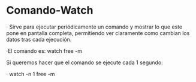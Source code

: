 # Comando-Watch

· Sirve para ejecutar periódicamente un comando y mostrar lo que este pone en pantalla completa, permitiendo ver claramente como cambian los datos tras cada ejecución.

   ·El comando es: watch free -m

Si queremos hacer que el comando se ejecute cada 1 segundo:

· watch -n 1 free -m
